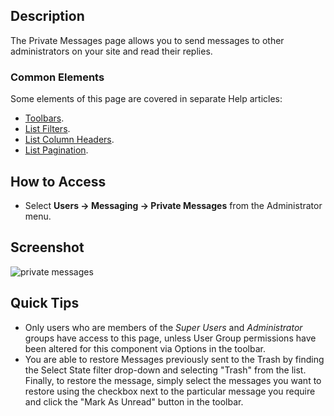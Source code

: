 <!-- Filename: Help4.x:Private_Messages / Display title: Private Messages -->

## Description

The Private Messages page allows you to send messages to other
administrators on your site and read their replies.

### Common Elements

Some elements of this page are covered in separate Help articles:

* [Toolbars](jdocmanual?article=help/common-elements/toolbars).
* [List Filters](jdocmanual?article=help/common-elements/list-filters).
* [List Column Headers](jdocmanual?article=help/common-elements/list-column-headers).
* [List Pagination](jdocmanual?article=help/common-elements/list-pagination).

## How to Access

- Select **Users → Messaging → Private Messages** from the
  Administrator menu.

## Screenshot

![private messages](../../../en/images/private-messages/private-messages.png)

## Quick Tips

- Only users who are members of the *Super Users* and *Administrator*
  groups have access to this page, unless User Group permissions have
  been altered for this component via Options in the toolbar.
- You are able to restore Messages previously sent to the Trash by
  finding the Select State filter drop-down and selecting "Trash" from
  the list. Finally, to restore the message, simply select the messages
  you want to restore using the checkbox next to the particular message
  you require and click the "Mark As Unread" button in the toolbar.
